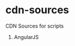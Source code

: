 cdn-sources
===========

CDN Sources for scripts

1. AngularJS
<script src="//ajax.googleapis.com/ajax/libs/angularjs/1.3.5/angular.min.js"></script>
